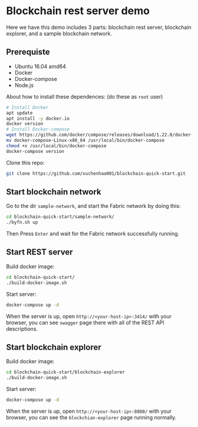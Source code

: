 # Blockchain rest server demo

Here we have this demo includes 3 parts: blockchain rest server, blockchain explorer, and a sample blockchain network.

## Prerequiste

* Ubuntu 16.04 amd64
* Docker
* Docker-compose
* Node.js

About how to install these dependences: (do these as `root` user)

```bash
# Install Docker
apt update
apt install -y docker.io
docker version
# Install Docker-compose
wget https://github.com/docker/compose/releases/download/1.22.0/docker-compose-Linux-x86_64
mv docker-compose-Linux-x86_64 /usr/local/bin/docker-compose
chmod +x /usr/local/bin/docker-compose
docker-compose version
```

Clone this repo:

```bash
git clone https://github.com/xuchenhao001/blockchain-quick-start.git
```

## Start blockchain network

Go to the dir `sample-network`, and start the Fabric network by doing this:

```bash
cd blockchain-quick-start/sample-network/
./byfn.sh up
```

Then Press `Enter` and wait for the Fabric network successfully running.

## Start REST server

Build docker image:

```bash
cd blockchain-quick-start/
./build-docker-image.sh
```

Start server:

```bash
docker-compose up -d
```

When the server is up, open `http://<your-host-ip>:3414/` with your browser, you can see `swagger` page there with all of the REST API descriptions.

## Start blockchain explorer

Build docker image:

```bash
cd blockchain-quick-start/blockchain-explorer
./build-docker-image.sh
```

Start server:

```bash
docker-compose up -d
```

When the server is up, open `http://<your-host-ip>:8080/` with your browser, you can see the `blockchian-explorer` page running normally.